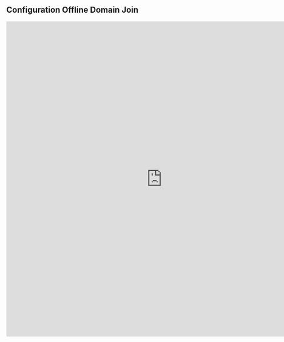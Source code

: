 ﻿## Configuration Offline Domain Join




<p>
<iframe width="820" height="830" title="Euler Line Demo"
 src="https://edxinteractivepage.blob.core.windows.net/edxpages/e5ec1b7a-d8bd-4068-9f96-267affe2860d.html"
 frameborder="0" marginwidth="0" marginheight="0" scrolling="no">
</iframe>
</p>